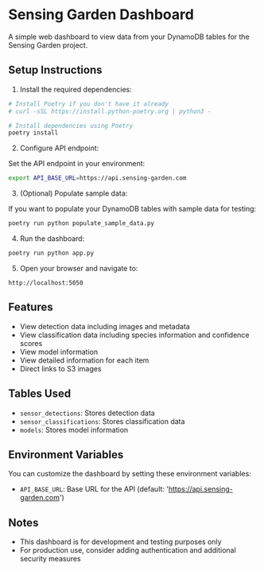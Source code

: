 # Sensing Garden Dashboard

A simple web dashboard to view data from your DynamoDB tables for the Sensing Garden project.

## Setup Instructions

1. Install the required dependencies:

```bash
# Install Poetry if you don't have it already
# curl -sSL https://install.python-poetry.org | python3 -

# Install dependencies using Poetry
poetry install
```

2. Configure API endpoint:

Set the API endpoint in your environment:
```bash
export API_BASE_URL=https://api.sensing-garden.com
```

3. (Optional) Populate sample data:

If you want to populate your DynamoDB tables with sample data for testing:

```bash
poetry run python populate_sample_data.py
```

4. Run the dashboard:

```bash
poetry run python app.py
```

5. Open your browser and navigate to:

```
http://localhost:5050
```

## Features

- View detection data including images and metadata
- View classification data including species information and confidence scores
- View model information
- View detailed information for each item
- Direct links to S3 images

## Tables Used

- `sensor_detections`: Stores detection data
- `sensor_classifications`: Stores classification data
- `models`: Stores model information

## Environment Variables

You can customize the dashboard by setting these environment variables:

- `API_BASE_URL`: Base URL for the API (default: 'https://api.sensing-garden.com')

## Notes

- This dashboard is for development and testing purposes only
- For production use, consider adding authentication and additional security measures
